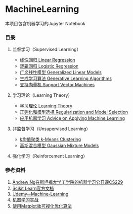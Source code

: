 MachineLearning
=========

本项目包含机器学习的Jupyter Notebook

### 目录

1. 监督学习（Supervised Learning）
    - [线性回归 Linear Regression](https://github.com/reata/MachineLearning/blob/master/Linear%20Regression.ipynb)
    - [逻辑回归 Logistic Regression](https://github.com/reata/MachineLearning/blob/master/Logistic%20Regression.ipynb)
    - [广义线性模型 Generalized Linear Models](https://github.com/reata/MachineLearning/blob/master/Generalized%20Linear%20Models.ipynb)
    - [生成学习算法 Generative Learning Algorithms](https://github.com/reata/MachineLearning/blob/master/Generative%20Learning%20Algorithms.ipynb)
    - [支持向量机 Support Vector Machines](https://github.com/reata/MachineLearning/blob/master/Support%20Vector%20Machines.ipynb)
    
2. 学习理论（Learning Theory）
    - [学习理论 Learning Theory](https://github.com/reata/MachineLearning/blob/master/Learning%20Theory.ipynb)
    - [正则化和模型选择 Regularization and Model Selection](https://github.com/reata/MachineLearning/blob/master/Regularization%20and%20Model%20Selection.ipynb)
    - [应用机器学习 Advice on Applying Machine Learning](https://github.com/reata/MachineLearning/blob/master/Advice%20on%20Applying%20Machine%20Learning.ipynb)

3. 非监督学习（Unsupervised Learning）
    - [k均值聚类 k-Means Clustering](https://github.com/reata/MachineLearning/blob/master/k-Means%20Clustering%20Algorithm.ipynb)
    - [高斯混合模型 Gaussian Mixture Models](https://github.com/reata/MachineLearning/blob/master/Gaussian%20Mixture%20Models.ipynb)

4. 强化学习（Reinforcement Learning）

### 参考资料
1. [Andrew Ng在斯坦福大学工学院的机器学习公开课CS229](https://see.stanford.edu/Course/CS229)
2. [Scikit Learn官方文档](http://scikit-learn.org/stable/documentation.html)
3. [Udemy--Machine-Learning](https://github.com/jmportilla/Udemy---Machine-Learning)
4. [机器学习实战](https://book.douban.com/subject/24703171/)
5. [使用Matplotlib可视化优化算法](http://louistiao.me/posts/notebooks/visualizing-and-animating-optimization-algorithms-with-matplotlib/)
